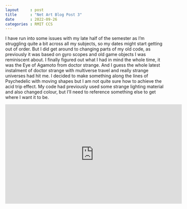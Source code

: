 ```yaml
---
layout     : post
title      : "Net Art Blog Post 3"
date       : 2022-09-26
categories : RMIT CCS
---
```


I have run into some issues with my late half of the semester as I’m struggling quite a bit across all my subjects, so my dates might start getting out of order.
But I did get around to changing parts of my old code, as previously it was based on gyro scopes and old game objects I was  reminiscent about.
I finally figured out what I had in mind the whole time, it was the Eye of Agamoto from doctor strange.
And I guess the whole latest instalment of doctor strange with multiverse travel and really strange universes had hit me.
I decided to make something along the lines of Psychedelic with moving shapes but I am not quite sure how to achieve the acid trip effect.
My code had previously used some strange lighting material and also changed colour, but I’ll need to reference something else to get where I want it to be.

<iframe width="560" height="315" src="https://www.youtube.com/embed/axo-ZRyol-E" title="YouTube video player" frameborder="0" allow="accelerometer; autoplay; clipboard-write; encrypted-media; gyroscope; picture-in-picture" allowfullscreen></iframe>